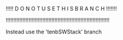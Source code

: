 !!!!!      D O   N O T    U S E    T H I S    B R A N C H    !!!!!!!

!!!!!!!!!!!!!!!!!!!!!!!!!!!!!!!!!!!!!!!!!!!!!!!!!!!!!!!!!!!!!!!!!!!!

Instead use the 'tenbSWStack' branch

